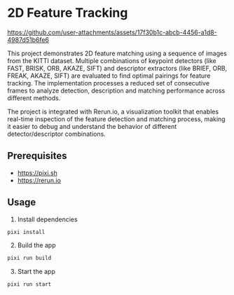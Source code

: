 # 2D Feature Tracking

https://github.com/user-attachments/assets/17f30b1c-abcb-4456-a1d8-4987d51b6fe6

This project demonstrates 2D feature matching using a sequence of images from the KITTI
dataset. Multiple combinations of keypoint detectors (like FAST, BRISK, ORB, AKAZE,
SIFT) and descriptor extractors (like BRIEF, ORB, FREAK, AKAZE, SIFT) are evaluated
to find optimal pairings for feature tracking. The implementation processes a reduced
set of consecutive frames to analyze detection, description and matching performance
across different methods.

The project is integrated with Rerun.io, a visualization toolkit
that enables real-time inspection of the feature detection and matching process, making
it easier to debug and understand the behavior of different detector/descriptor combinations.

## Prerequisites

- https://pixi.sh
- https://rerun.io

## Usage

1. Install dependencies

```sh
pixi install
```

2. Build the app

```sh
pixi run build
```

3. Start the app

```sh
pixi run start
```
